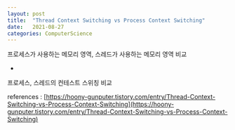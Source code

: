 ```yaml
---
layout: post
title:  "Thread Context Switching vs Process Context Switching"
date:   2021-08-27
categories: ComputerScience
---
```


프로세스가 사용하는 메모리 영역, 스레드가 사용하는 메모리 영역 비교

+

프로세스, 스레드의 컨테스트 스위칭 비교

references : [https://hoony-gunputer.tistory.com/entry/Thread-Context-Switching-vs-Process-Context-Switching](https://hoony-gunputer.tistory.com/entry/Thread-Context-Switching-vs-Process-Context-Switching)     
